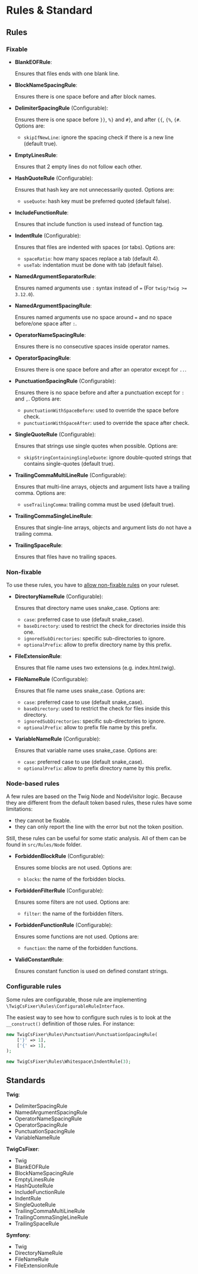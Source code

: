 # Rules & Standard

## Rules

### Fixable

- **BlankEOFRule**:

  Ensures that files ends with one blank line.

- **BlockNameSpacingRule**:

  Ensures there is one space before and after block names.

- **DelimiterSpacingRule** (Configurable):

  Ensures there is one space before `}}`, `%}` and `#}`, and after `{{`, `{%`, `{#`. Options are:
    - `skipIfNewLine`: ignore the spacing check if there is a new line (default true).

- **EmptyLinesRule**:

  Ensures that 2 empty lines do not follow each other.

- **HashQuoteRule** (Configurable): 

  Ensures that hash key are not unnecessarily quoted. Options are:
    - `useQuote`: hash key must be preferred quoted (default false).

- **IncludeFunctionRule**:

  Ensures that include function is used instead of function tag.

- **IndentRule** (Configurable):

  Ensures that files are indented with spaces (or tabs). Options are:
    - `spaceRatio`: how many spaces replace a tab (default 4).
    - `useTab`: indentation must be done with tab (default false).

- **NamedArgumentSeparatorRule**:

  Ensures named arguments use `:` syntax instead of `=` (For `twig/twig >= 3.12.0`).

- **NamedArgumentSpacingRule**:

  Ensures named arguments use no space around `=` and no space before/one space after `:`.

- **OperatorNameSpacingRule**:

  Ensures there is no consecutive spaces inside operator names.

- **OperatorSpacingRule**:

  Ensures there is one space before and after an operator except for `..`.

- **PunctuationSpacingRule** (Configurable):

  Ensures there is no space before and after a punctuation except for `:` and `,`. Options are:
    - `punctuationWithSpaceBefore`: used to override the space before check.
    - `punctuationWithSpaceAfter`: used to override the space after check.

- **SingleQuoteRule** (Configurable):

  Ensures that strings use single quotes when possible. Options are:
    - `skipStringContainingSingleQuote`: ignore double-quoted strings that contains single-quotes (default true).

- **TrailingCommaMultiLineRule** (Configurable):

  Ensures that multi-line arrays, objects and argument lists have a trailing comma. Options are:
    - `useTrailingComma`: trailing comma must be used (default true).

- **TrailingCommaSingleLineRule**: 

  Ensures that single-line arrays, objects and argument lists do not have a trailing comma.

- **TrailingSpaceRule**:

  Ensures that files have no trailing spaces.

### Non-fixable

To use these rules, you have to [allow non-fixable rules](configuration.md#non-fixable-rules) on your ruleset.

- **DirectoryNameRule** (Configurable):

  Ensures that directory name uses snake_case. Options are:
    - `case`: preferred case to use (default snake_case).
    - `baseDirectory`: used to restrict the check for directories inside this one.
    - `ignoredSubDirectories`: specific sub-directories to ignore.
    - `optionalPrefix`: allow to prefix directory name by this prefix.

- **FileExtensionRule**:

  Ensures that file name uses two extensions (e.g. index.html.twig).

- **FileNameRule** (Configurable):

  Ensures that file name uses snake_case. Options are:
    - `case`: preferred case to use (default snake_case).
    - `baseDirectory`: used to restrict the check for files inside this directory.
    - `ignoredSubDirectories`: specific sub-directories to ignore.
    - `optionalPrefix`: allow to prefix file name by this prefix.

- **VariableNameRule** (Configurable):

  Ensures that variable name uses snake_case. Options are:
    - `case`: preferred case to use (default snake_case).
    - `optionalPrefix`: allow to prefix directory name by this prefix.

### Node-based rules

A few rules are based on the Twig Node and NodeVisitor logic. Because they are
different from the default token based rules, these rules have some limitations:
- they cannot be fixable.
- they can only report the line with the error but not the token position.

Still, these rules can be useful for some static analysis.
All of them can be found in `src/Rules/Node` folder.

- **ForbiddenBlockRule** (Configurable):

  Ensures some blocks are not used. Options are:
    - `blocks`: the name of the forbidden blocks.

- **ForbiddenFilterRule** (Configurable):

  Ensures some filters are not used. Options are:
    - `filter`: the name of the forbidden filters.

- **ForbiddenFunctionRule** (Configurable):

  Ensures some functions are not used. Options are:
    - `function`: the name of the forbidden functions.

- **ValidConstantRule**:

  Ensures constant function is used on defined constant strings.

### Configurable rules

Some rules are configurable, those rule are implementing `\TwigCsFixer\Rules\ConfigurableRuleInterface`.

The easiest way to see how to configure such rules is to look at the `__construct()` definition
of those rules. For instance:
```php
new TwigCsFixer\Rules\Punctuation\PunctuationSpacingRule(
    ['}' => 1],
    ['{' => 1],
);

new TwigCsFixer\Rules\Whitespace\IndentRule(3);
```

## Standards

**Twig**:
- DelimiterSpacingRule
- NamedArgumentSpacingRule
- OperatorNameSpacingRule
- OperatorSpacingRule
- PunctuationSpacingRule
- VariableNameRule

**TwigCsFixer**:
- Twig
- BlankEOFRule
- BlockNameSpacingRule
- EmptyLinesRule
- HashQuoteRule
- IncludeFunctionRule
- IndentRule
- SingleQuoteRule
- TrailingCommaMultiLineRule
- TrailingCommaSingleLineRule
- TrailingSpaceRule

**Symfony**:
- Twig
- DirectoryNameRule
- FileNameRule
- FileExtensionRule
